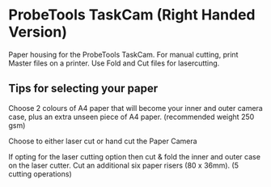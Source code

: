 # ProbeTools TaskCam (Right Handed Version)
Paper housing for the ProbeTools TaskCam. For manual cutting, print Master files on a printer. Use Fold and Cut files for lasercutting.

## Tips for selecting your paper

Choose 2 colours of A4 paper that will become your inner and outer camera case, plus an extra unseen piece of A4 paper. (recommended weight 250 gsm)

Choose to either laser cut or hand cut the Paper Camera

If opting for the laser cutting option then cut & fold the inner and outer case on the laser
cutter.  Cut an additional six paper risers (80 x 36mm). (5 cutting operations)
